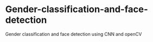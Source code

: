 # Gender-classification-and-face-detection
Gender classification and face detection using CNN and openCV
